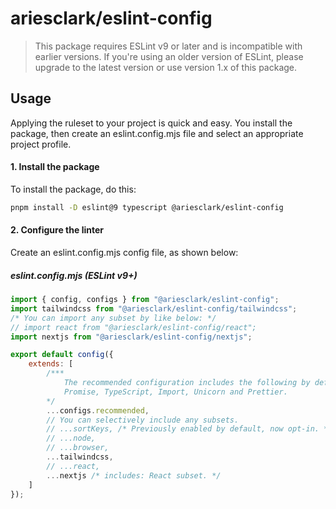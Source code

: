 # ariesclark/eslint-config

> This package requires ESLint v9 or later and is incompatible with earlier versions. If you're using an older version of ESLint, please upgrade to the latest version or use version 1.x of this package.

## Usage
Applying the ruleset to your project is quick and easy. You install the package, then create an eslint.config.mjs file and select an appropriate project profile.

#### 1. Install the package
To install the package, do this:
```sh
pnpm install -D eslint@9 typescript @ariesclark/eslint-config
```

#### 2. Configure the linter
Create an eslint.config.mjs config file, as shown below:

##### eslint.config.mjs (ESLint v9+)
```js
import { config, configs } from "@ariesclark/eslint-config";
import tailwindcss from "@ariesclark/eslint-config/tailwindcss";
/* You can import any subset by like below: */
// import react from "@ariesclark/eslint-config/react";
import nextjs from "@ariesclark/eslint-config/nextjs";

export default config({
	extends: [
		/***
			The recommended configuration includes the following by default:
			Promise, TypeScript, Import, Unicorn and Prettier.
		*/
		...configs.recommended,
		// You can selectively include any subsets.
		// ...sortKeys, /* Previously enabled by default, now opt-in. */
		// ...node,
		// ...browser,
		...tailwindcss,
		// ...react,
		...nextjs /* includes: React subset. */
	]
});
```

